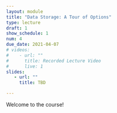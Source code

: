 ```yaml
---
layout: module
title: "Data Storage: A Tour of Options"
type: lecture
draft: 1
show_schedule: 1
num: 4
due_date: 2021-04-07
# videos: 
#    - url: ""
#      title: Recorded Lecture Video
#      live: 1
slides:
   - url: ""
     title: TBD

---
```


Welcome to the course!